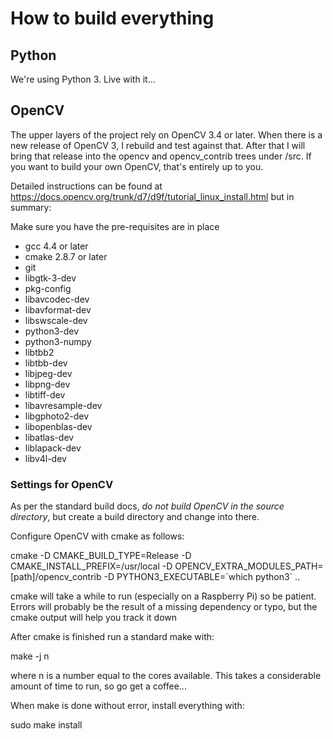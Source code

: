 # How to build everything #

## Python ##

We're using Python 3. Live with it...

## OpenCV ##

The upper layers of the project rely on OpenCV 3.4 or later.  When there is a new release of OpenCV 3, I rebuild and test against that.  After that I will bring that release into the opencv and opencv_contrib trees under /src.  If you want to build your own OpenCV, that's entirely up to you.

Detailed instructions can be found at https://docs.opencv.org/trunk/d7/d9f/tutorial_linux_install.html but in summary:

Make sure you have the pre-requisites are in place

* gcc 4.4 or later
* cmake 2.8.7 or later
* git
* libgtk-3-dev
* pkg-config
* libavcodec-dev
* libavformat-dev
* libswscale-dev
* python3-dev
* python3-numpy
* libtbb2
* libtbb-dev
* libjpeg-dev
* libpng-dev
* libtiff-dev
* libavresample-dev
* libgphoto2-dev
* libopenblas-dev
* libatlas-dev
* liblapack-dev
* libv4l-dev

### Settings for OpenCV ###

As per the standard build docs, *do not build OpenCV in the source directory*, but create a build directory and change into there.

Configure OpenCV with cmake as follows:

cmake -D CMAKE_BUILD_TYPE=Release -D CMAKE_INSTALL_PREFIX=/usr/local -D OPENCV_EXTRA_MODULES_PATH=[path]/opencv_contrib -D PYTHON3_EXECUTABLE=\`which python3\` ..

cmake will take a while to run (especially on a Raspberry Pi) so be patient.  Errors will probably be the result of a missing dependency or typo, but the cmake output will help you track it down

After cmake is finished run a standard make with:

make -j n

where n is a number equal to the cores available.  This takes a considerable amount of time to run, so go get a coffee...

When make is done without error, install everything with:

sudo make install

